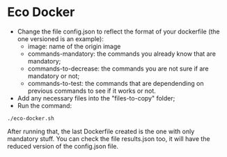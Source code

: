 # Eco Docker

- Change the file config.json to reflect the format of your dockerfile (the one versioned is an example):
    - image: name of the origin image
    - commands-mandatory: the commands you already know that are mandatory;
    - commands-to-decrease: the commands you are not sure if are mandatory or not;
    - commands-to-test: the commands that are dependending on previous commands to see if it works or not.
- Add any necessary files into the "files-to-copy" folder;
- Run the command:

```
./eco-docker.sh
```

After running that, the last Dockerfile created is the one with only mandatory stuff. You can check the file results.json too, it will have the reduced version of the config.json file. 
